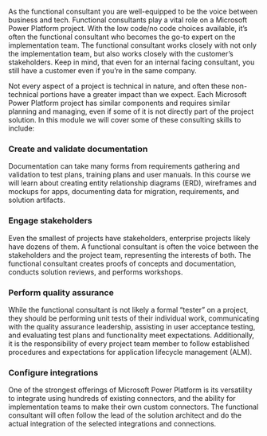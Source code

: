 As the functional consultant you are well-equipped to be the voice between business and tech. Functional consultants play a vital role on a Microsoft Power Platform project. With the low code/no code choices available, it’s often the functional consultant who becomes the go-to expert on the implementation team. The functional consultant works closely with not only the implementation team, but also works closely with the customer’s stakeholders. Keep in mind, that even for an internal facing consultant, you still have a customer even if you’re in the same company.

Not every aspect of a project is technical in nature, and often these non-technical portions have a greater impact than we expect. Each Microsoft Power Platform project has similar components and requires similar planning and managing, even if some of it is not directly part of the project solution. In this module we will cover some of these consulting skills to include:

### Create and validate documentation

Documentation can take many forms from requirements gathering and validation to test plans, training plans and user manuals. In this course we will learn about creating entity relationship diagrams (ERD), wireframes and mockups for apps, documenting data for migration, requirements, and solution artifacts.

### Engage stakeholders

Even the smallest of projects have stakeholders, enterprise projects likely have dozens of them. A functional consultant is often the voice between the stakeholders and the project team, representing the interests of both. The functional consultant creates proofs of concepts and documentation, conducts solution reviews, and performs workshops.

### Perform quality assurance

While the functional consultant is not likely a formal “tester” on a project, they should be performing unit tests of their individual work, communicating with the quality assurance leadership, assisting in user acceptance testing, and evaluating test plans and functionality meet expectations. Additionally, it is the responsibility of every project team member to follow established procedures and expectations for application lifecycle management (ALM).

### Configure integrations

One of the strongest offerings of Microsoft Power Platform is its versatility to integrate using hundreds of existing connectors, and the ability for implementation teams to make their own custom connectors. The functional consultant will often follow the lead of the solution architect and do the actual integration of the selected integrations and connections.
